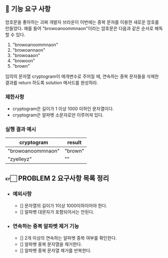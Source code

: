 ## 🚀 기능 요구 사항

암호문을 좋아하는 괴짜 개발자 브라운이 이번에는 중복 문자를 이용한 새로운 암호를 만들었다. 예를 들어 "browoanoommnaon"이라는 암호문은 다음과 같은 순서로 해독할 수 있다.

1. "browoanoommnaon"
2. "browoannaon"
3. "browoaaon"
4. "browoon"
5. "brown"

임의의 문자열 cryptogram이 매개변수로 주어질 때, 연속하는 중복 문자들을 삭제한 결과를 return 하도록 solution 메서드를 완성하라.

### 제한사항

- cryptogram은 길이가 1 이상 1000 이하인 문자열이다.
- cryptogram은 알파벳 소문자로만 이루어져 있다.

### 실행 결과 예시

| cryptogram        | result  |
| ----------------- | ------- |
| "browoanoommnaon" | "brown" |
| "zyelleyz"        | ""      |


## 👉🏻 PROBLEM 2 요구사항 목록 정리
- ### 예외사항
  - [] 문자열의 길이가 1이상 1000이하이어야 한다.
  - [] 알파벳 대문자가 포함되어서는 안된다.

- ### 연속하는 중복 알파벳 제거 기능
  - [] 2개 이상의 연속하는 알파벳 중복 여부를 확인한다.
  - [] 알파벳 중복 문자열을 제거한다.
  - [] 알파벳 중복 문자열 제거를 반복한다.